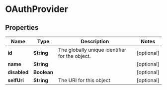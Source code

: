 
# OAuthProvider

## Properties
Name | Type | Description | Notes
------------ | ------------- | ------------- | -------------
**id** | **String** | The globally unique identifier for the object. |  [optional]
**name** | **String** |  |  [optional]
**disabled** | **Boolean** |  |  [optional]
**selfUri** | **String** | The URI for this object |  [optional]



